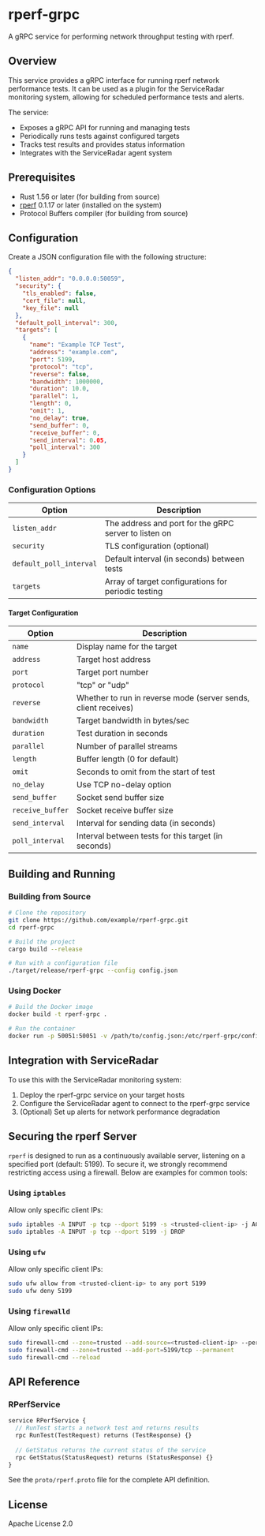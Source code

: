 # rperf-grpc

A gRPC service for performing network throughput testing with rperf.

## Overview

This service provides a gRPC interface for running rperf network performance tests. It can be used as a plugin for the ServiceRadar monitoring system, allowing for scheduled performance tests and alerts.

The service:
- Exposes a gRPC API for running and managing tests
- Periodically runs tests against configured targets
- Tracks test results and provides status information
- Integrates with the ServiceRadar agent system

## Prerequisites

- Rust 1.56 or later (for building from source)
- [rperf](https://crates.io/crates/rperf) 0.1.17 or later (installed on the system)
- Protocol Buffers compiler (for building from source)

## Configuration

Create a JSON configuration file with the following structure:

```json
{
  "listen_addr": "0.0.0.0:50059",
  "security": {
    "tls_enabled": false,
    "cert_file": null,
    "key_file": null
  },
  "default_poll_interval": 300,
  "targets": [
    {
      "name": "Example TCP Test",
      "address": "example.com",
      "port": 5199,
      "protocol": "tcp",
      "reverse": false,
      "bandwidth": 1000000,
      "duration": 10.0,
      "parallel": 1,
      "length": 0,
      "omit": 1,
      "no_delay": true,
      "send_buffer": 0,
      "receive_buffer": 0,
      "send_interval": 0.05,
      "poll_interval": 300
    }
  ]
}
```

### Configuration Options

| Option | Description |
|--------|-------------|
| `listen_addr` | The address and port for the gRPC server to listen on |
| `security` | TLS configuration (optional) |
| `default_poll_interval` | Default interval (in seconds) between tests |
| `targets` | Array of target configurations for periodic testing |

#### Target Configuration

| Option | Description |
|--------|-------------|
| `name` | Display name for the target |
| `address` | Target host address |
| `port` | Target port number |
| `protocol` | "tcp" or "udp" |
| `reverse` | Whether to run in reverse mode (server sends, client receives) |
| `bandwidth` | Target bandwidth in bytes/sec |
| `duration` | Test duration in seconds |
| `parallel` | Number of parallel streams |
| `length` | Buffer length (0 for default) |
| `omit` | Seconds to omit from the start of test |
| `no_delay` | Use TCP no-delay option |
| `send_buffer` | Socket send buffer size |
| `receive_buffer` | Socket receive buffer size |
| `send_interval` | Interval for sending data (in seconds) |
| `poll_interval` | Interval between tests for this target (in seconds) |

## Building and Running

### Building from Source

```bash
# Clone the repository
git clone https://github.com/example/rperf-grpc.git
cd rperf-grpc

# Build the project
cargo build --release

# Run with a configuration file
./target/release/rperf-grpc --config config.json
```

### Using Docker

```bash
# Build the Docker image
docker build -t rperf-grpc .

# Run the container
docker run -p 50051:50051 -v /path/to/config.json:/etc/rperf-grpc/config.json rperf-grpc
```

## Integration with ServiceRadar

To use this with the ServiceRadar monitoring system:

1. Deploy the rperf-grpc service on your target hosts
2. Configure the ServiceRadar agent to connect to the rperf-grpc service
3. (Optional) Set up alerts for network performance degradation

## Securing the rperf Server

`rperf` is designed to run as a continuously available server, listening on a specified port (default: 5199). To secure it, we strongly recommend restricting access using a firewall. Below are examples for common tools:

### Using `iptables`
Allow only specific client IPs:

```bash
sudo iptables -A INPUT -p tcp --dport 5199 -s <trusted-client-ip> -j ACCEPT
sudo iptables -A INPUT -p tcp --dport 5199 -j DROP
```

### Using `ufw`
Allow only specific client IPs:

```bash
sudo ufw allow from <trusted-client-ip> to any port 5199
sudo ufw deny 5199
```

### Using `firewalld`
Allow only specific client IPs:

```bash
sudo firewall-cmd --zone=trusted --add-source=<trusted-client-ip> --permanent 
sudo firewall-cmd --zone=trusted --add-port=5199/tcp --permanent
sudo firewall-cmd --reload
```

## API Reference

### RPerfService

```protobuf
service RPerfService {
  // RunTest starts a network test and returns results
  rpc RunTest(TestRequest) returns (TestResponse) {}
  
  // GetStatus returns the current status of the service
  rpc GetStatus(StatusRequest) returns (StatusResponse) {}
}
```

See the `proto/rperf.proto` file for the complete API definition.

## License

Apache License 2.0